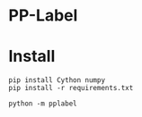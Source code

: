 # PP-Label

# Install

```shell
pip install Cython numpy
pip install -r requirements.txt

python -m pplabel
```
